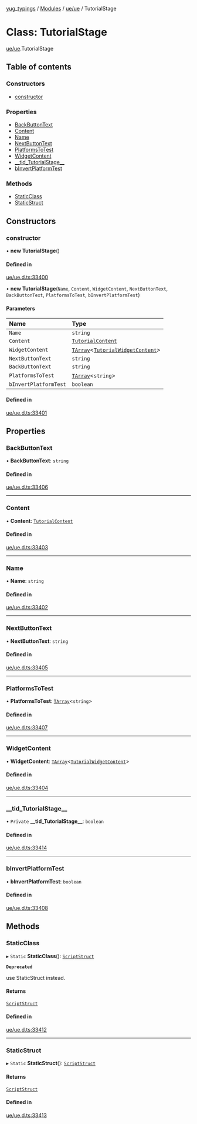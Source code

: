 [yug_typings](../README.md) / [Modules](../modules.md) / [ue/ue](../modules/ue_ue.md) / TutorialStage

# Class: TutorialStage

[ue/ue](../modules/ue_ue.md).TutorialStage

## Table of contents

### Constructors

- [constructor](ue_ue.TutorialStage.md#constructor)

### Properties

- [BackButtonText](ue_ue.TutorialStage.md#backbuttontext)
- [Content](ue_ue.TutorialStage.md#content)
- [Name](ue_ue.TutorialStage.md#name)
- [NextButtonText](ue_ue.TutorialStage.md#nextbuttontext)
- [PlatformsToTest](ue_ue.TutorialStage.md#platformstotest)
- [WidgetContent](ue_ue.TutorialStage.md#widgetcontent)
- [\_\_tid\_TutorialStage\_\_](ue_ue.TutorialStage.md#__tid_tutorialstage__)
- [bInvertPlatformTest](ue_ue.TutorialStage.md#binvertplatformtest)

### Methods

- [StaticClass](ue_ue.TutorialStage.md#staticclass)
- [StaticStruct](ue_ue.TutorialStage.md#staticstruct)

## Constructors

### constructor

• **new TutorialStage**()

#### Defined in

[ue/ue.d.ts:33400](https://github.com/YugMetaverse/yug_typings/blob/b7d9b19/ue/ue.d.ts#L33400)

• **new TutorialStage**(`Name`, `Content`, `WidgetContent`, `NextButtonText`, `BackButtonText`, `PlatformsToTest`, `bInvertPlatformTest`)

#### Parameters

| Name | Type |
| :------ | :------ |
| `Name` | `string` |
| `Content` | [`TutorialContent`](ue_ue.TutorialContent.md) |
| `WidgetContent` | [`TArray`](../interfaces/ue_puerts.TArray.md)<[`TutorialWidgetContent`](ue_ue.TutorialWidgetContent.md)\> |
| `NextButtonText` | `string` |
| `BackButtonText` | `string` |
| `PlatformsToTest` | [`TArray`](../interfaces/ue_puerts.TArray.md)<`string`\> |
| `bInvertPlatformTest` | `boolean` |

#### Defined in

[ue/ue.d.ts:33401](https://github.com/YugMetaverse/yug_typings/blob/b7d9b19/ue/ue.d.ts#L33401)

## Properties

### BackButtonText

• **BackButtonText**: `string`

#### Defined in

[ue/ue.d.ts:33406](https://github.com/YugMetaverse/yug_typings/blob/b7d9b19/ue/ue.d.ts#L33406)

___

### Content

• **Content**: [`TutorialContent`](ue_ue.TutorialContent.md)

#### Defined in

[ue/ue.d.ts:33403](https://github.com/YugMetaverse/yug_typings/blob/b7d9b19/ue/ue.d.ts#L33403)

___

### Name

• **Name**: `string`

#### Defined in

[ue/ue.d.ts:33402](https://github.com/YugMetaverse/yug_typings/blob/b7d9b19/ue/ue.d.ts#L33402)

___

### NextButtonText

• **NextButtonText**: `string`

#### Defined in

[ue/ue.d.ts:33405](https://github.com/YugMetaverse/yug_typings/blob/b7d9b19/ue/ue.d.ts#L33405)

___

### PlatformsToTest

• **PlatformsToTest**: [`TArray`](../interfaces/ue_puerts.TArray.md)<`string`\>

#### Defined in

[ue/ue.d.ts:33407](https://github.com/YugMetaverse/yug_typings/blob/b7d9b19/ue/ue.d.ts#L33407)

___

### WidgetContent

• **WidgetContent**: [`TArray`](../interfaces/ue_puerts.TArray.md)<[`TutorialWidgetContent`](ue_ue.TutorialWidgetContent.md)\>

#### Defined in

[ue/ue.d.ts:33404](https://github.com/YugMetaverse/yug_typings/blob/b7d9b19/ue/ue.d.ts#L33404)

___

### \_\_tid\_TutorialStage\_\_

• `Private` **\_\_tid\_TutorialStage\_\_**: `boolean`

#### Defined in

[ue/ue.d.ts:33414](https://github.com/YugMetaverse/yug_typings/blob/b7d9b19/ue/ue.d.ts#L33414)

___

### bInvertPlatformTest

• **bInvertPlatformTest**: `boolean`

#### Defined in

[ue/ue.d.ts:33408](https://github.com/YugMetaverse/yug_typings/blob/b7d9b19/ue/ue.d.ts#L33408)

## Methods

### StaticClass

▸ `Static` **StaticClass**(): [`ScriptStruct`](ue_ue.ScriptStruct.md)

**`Deprecated`**

use StaticStruct instead.

#### Returns

[`ScriptStruct`](ue_ue.ScriptStruct.md)

#### Defined in

[ue/ue.d.ts:33412](https://github.com/YugMetaverse/yug_typings/blob/b7d9b19/ue/ue.d.ts#L33412)

___

### StaticStruct

▸ `Static` **StaticStruct**(): [`ScriptStruct`](ue_ue.ScriptStruct.md)

#### Returns

[`ScriptStruct`](ue_ue.ScriptStruct.md)

#### Defined in

[ue/ue.d.ts:33413](https://github.com/YugMetaverse/yug_typings/blob/b7d9b19/ue/ue.d.ts#L33413)
